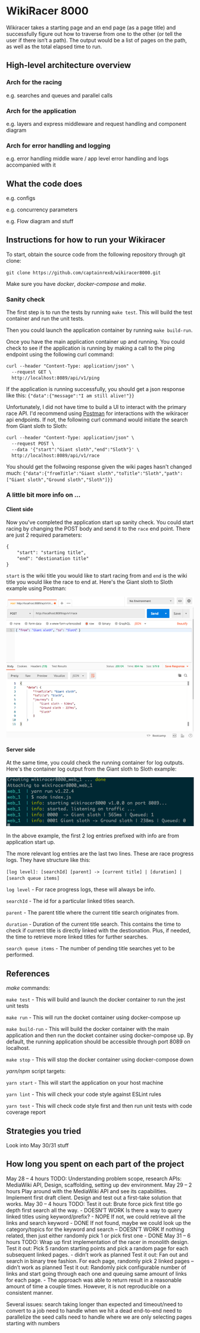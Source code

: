 # WikiRacer 8000

Wikiracer takes a starting page and an end page (as a page title) and successfully figure out how to traverse from one to the other (or tell the user if there isn’t a path). The output would be a list of pages on the path, as well as the total elapsed time to run.

## High-level architecture overview

### Arch for the racing

e.g. searches and queues and parallel calls

### Arch for the application

e.g. layers and express middleware and request handling and component diagram

### Arch for error handling and logging

e.g. error handling middle ware / app level error handling and logs accompanied with it

## What the code does

e.g. configs

e.g. concurrency parameters 

e.g. Flow diagram and stuff


## Instructions for how to run your Wikiracer

To start, obtain the source code from the following repository through git clone:

`git clone https://github.com/captainrex8/wikiracer8000.git`

Make sure you have *docker*, *docker-compose* and *make*.

### Sanity check

The first step is to run the tests by running `make test`. This will build the test container and run the unit tests.

Then you could launch the application container by running `make build-run`.

Once you have the main application container up and running. You could check to see if the application is running by making a call to the ping endpoint using the following curl command:

```
curl --header "Content-Type: application/json" \
  --request GET \
  http://localhost:8089/api/v1/ping
```

If the application is running successfully, you should get a json response like this: `{"data":{"message":"I am still alive!"}}`

Unfortunately, I did not have time to build a UI to interact with the primary race API. I'd recommend using [Postman](https://www.postman.com/downloads/) for interactions with the wikiracer api endpoints. If not, the following curl command would initiate the search from Giant sloth to Sloth:

```
curl --header "Content-Type: application/json" \
  --request POST \
  --data '{"start":"Giant sloth","end":"Sloth"}' \
  http://localhost:8089/api/v1/race
```

You should get the follwoing response given the wiki pages hasn't changed much: `{"data":{"fromTitle":"Giant sloth","toTitle":"Sloth","path":["Giant sloth","Ground sloth","Sloth"]}}`

### A little bit more info on ...

#### Client side

Now you've completed the application start up sanity check. You could start racing by changing the POST body and send it to the `race` end point. There are just 2 required parameters:

```
{
    "start": "starting title",
    "end": "destionation title"
}
```

`start` is the wiki title you would like to start racing from and `end` is the wiki title you would like the race to end at. Here's the Giant sloth to Sloth example using Postman:

![Postman](docs/postman1.png)

#### Server side

At the same time, you could check the running container for log outputs. Here's the container log output from the Giant sloth to Sloth example:

![Docker](docs/docker1.png)

In the above example, the first 2 log entries prefixed with info are from application start up.

The more relevant log entries are the last two lines. These are race progress logs. They have structure like this:

`[log level]: [searchId] [parent] -> [current title] | [duration] | [search queue items]`

`log level` - For race progress logs, these will always be info.

`searchId` - The id for a particular linked titles search.

`parent` - The parent title where the current title search originates from.

`duration` - Duration of the current title search. This contains the time to check if current title is directly linked with the destionation. Plus, if needed, the time to retrieve more linked titles for further searches.

`search queue items` - The number of pending title searches yet to be performed.


## References

*make* commands:

`make test` - This will build and launch the docker container to run the jest unit tests

`make run` - This will run the docket container using docker-compose up

`make build-run` - This will build the docker container with the main application and then run the docket container using docker-compose up. By default, the running application should be accessible through port 8089 on localhost.

`make stop` - This will stop the docker container using docker-compose down

*yarn/npm* script targets:

`yarn start` - This will start the application on your host machine

`yarn lint` - This will check your code style against ESLint rules

`yarn test` - This will check code style first and then run unit tests with code coverage report

## Strategies you tried

Look into May 30/31 stuff

## How long you spent on each part of the project

May 28 – 4 hours
TODO:
Understanding problem scope, research APIs: MediaWiki API, Design, scaffolding, setting up dev environment.
May 29 – 2 hours
Play around with the MediaWiki API and see its capabilities. Implement first draft client. Design and test out a first-take solution that works.
May 30 – 4 hours
TODO: 
Test it out: Brute force pick first title go depth first search all the way. - DOESN’T WORK
Is there a way to query linked titles using keyword/prefix? - NOPE
If not, we could retrieve all the links and search keyword - DONE
If not found, maybe we could look up the category/topics for the keyword and search – DOESN’T WORK
If nothing related, then just either randomly pick 1 or pick first one - DONE
May 31 – 6 hours
TODO:
Wrap up first implementation of the racer in monolith design.
Test it out: Pick 5 random starting points and pick a random page for each subsequent linked pages. - didn’t work as planned
Test it out: Fan out and search in binary tree fashion. For each page, randomly pick 2 linked pages – didn’t work as planned
Test it out: Randomly pick configurable number of links and start going through each one and queuing same amount of links for each page. - The approach was able to return result in a reasonable amount of time a couple times. However, it is not reproducible on a consistent manner.

Several issues:
search taking longer than expected and timeout/need to convert to a job
need to handle when we hit a dead end-to-end
need to parallelize the seed calls
need to handle where we are only selecting pages starting with numbers